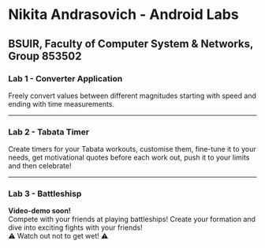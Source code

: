 # Nikita Andrasovich - Android Labs
## BSUIR, Faculty of Computer System & Networks, Group 853502


### Lab 1 - Converter Application
Freely convert values between different magnitudes 
starting with speed and ending with time measurements.

---

### Lab 2 - Tabata Timer
Create timers for your Tabata workouts, customise them,
fine-tune it to your needs, get motivational quotes before each work out,
push it to your limits and then celebrate!

---

### Lab 3 - Battleshisp
**Video-demo soon!**<br/>
Compete with your friends at playing battleships! 
Create your formation and dive into exciting fights with your friends!<br/>
:warning: Watch out not to get wet! :warning:
